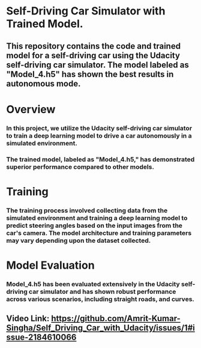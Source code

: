 # Self-Driving Car Simulator with Trained Model.
## This repository contains the code and trained model for a self-driving car using the Udacity self-driving car simulator. The model labeled as "Model_4.h5" has shown the best results in autonomous mode.

# Overview
### In this project, we utilize the Udacity self-driving car simulator to train a deep learning model to drive a car autonomously in a simulated environment. 
### The trained model, labeled as "Model_4.h5," has demonstrated superior performance compared to other models.

# Training
### The training process involved collecting data from the simulated environment and training a deep learning model to predict steering angles based on the input images from the car's camera. The model architecture and training parameters may vary depending upon the dataset collected.
# Model Evaluation
### Model_4.h5 has been evaluated extensively in the Udacity self-driving car simulator and has shown robust performance across various scenarios, including straight roads, and curves.
## Video Link: https://github.com/Amrit-Kumar-Singha/Self_Driving_Car_with_Udacity/issues/1#issue-2184610066
